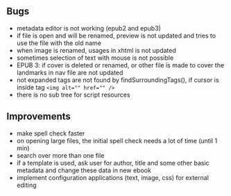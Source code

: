 ## Bugs 
- metadata editor is not working (epub2 and epub3)
- if file is open and will be renamed, preview is not updated and tries to use the file with the old name
- when image is renamed, usages in xhtml is not updated
- sometimes selection of text with mouse is not possible
- EPUB 3: if cover is deleted or renamed, or other file is made to cover the landmarks in nav file are not updated
- not expanded tags are not found by findSurroundingTags(), if cursor is inside tag `<img alt="" href="" /> `
- there is no sub tree for script resources

## Improvements
- make spell check faster
- on opening large files, the initial spell check needs a lot of time (until 1 min) 
- search over more than one file
- if a template is used, ask user for author, title and some other basic metadata and change these data in new ebook
- implement configuration applications (text, image, css) for external editing